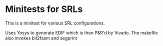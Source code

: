 # Minitests for SRLs

This is a minitest for various SRL configurations.

Uses Yosys to generate EDIF which is then P&R'd by Vivado. The makefile also invokes bit2fasm and segprint